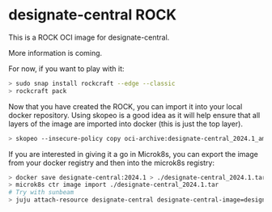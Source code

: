# designate-central ROCK

This is a ROCK OCI image for designate-central.

More information is coming.

For now, if you want to play with it:

```bash
> sudo snap install rockcraft --edge --classic
> rockcraft pack
```

Now that you have created the ROCK, you can import it into
your local docker repository. Using skopeo is a good idea as
it will help ensure that all layers of the image are imported
into docker (this is just the top layer).

```bash
> skopeo --insecure-policy copy oci-archive:designate-central_2024.1_amd64.rock docker-daemon:designate-central:2024.1
```

If you are interested in giving it a go in Microk8s, you can
export the image from your docker registry and then into the
microk8s registry:

```bash
> docker save designate-central:2024.1 > ./designate-central_2024.1.tar
> microk8s ctr image import ./designate-central_2024.1.tar
# Try with sunbeam
> juju attach-resource designate-central designate-central-image=designate-central:2024.1
```
